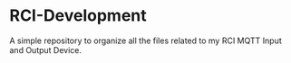 # RCI-Development
A simple repository to organize all the files related to my RCI MQTT Input and Output Device.
